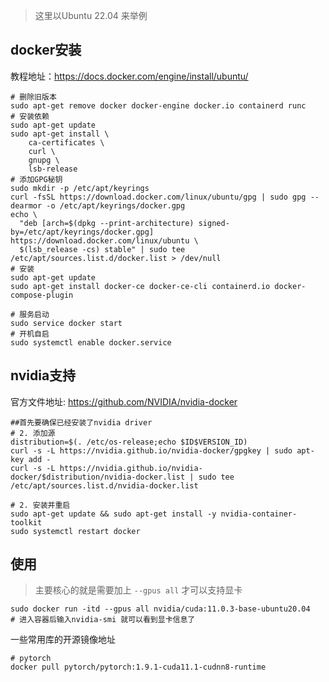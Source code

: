 > 这里以Ubuntu 22.04 来举例

## docker安装

教程地址：https://docs.docker.com/engine/install/ubuntu/

```shell
# 删除旧版本
sudo apt-get remove docker docker-engine docker.io containerd runc
# 安装依赖
sudo apt-get update
sudo apt-get install \
    ca-certificates \
    curl \
    gnupg \
    lsb-release
# 添加GPG秘钥
sudo mkdir -p /etc/apt/keyrings
curl -fsSL https://download.docker.com/linux/ubuntu/gpg | sudo gpg --dearmor -o /etc/apt/keyrings/docker.gpg
echo \
  "deb [arch=$(dpkg --print-architecture) signed-by=/etc/apt/keyrings/docker.gpg] https://download.docker.com/linux/ubuntu \
  $(lsb_release -cs) stable" | sudo tee /etc/apt/sources.list.d/docker.list > /dev/null
# 安装
sudo apt-get update
sudo apt-get install docker-ce docker-ce-cli containerd.io docker-compose-plugin

# 服务启动
sudo service docker start
# 开机自启
sudo systemctl enable docker.service
```

## nvidia支持

官方文件地址: https://github.com/NVIDIA/nvidia-docker

```shell
##首先要确保已经安装了nvidia driver
# 2. 添加源
distribution=$(. /etc/os-release;echo $ID$VERSION_ID)
curl -s -L https://nvidia.github.io/nvidia-docker/gpgkey | sudo apt-key add -
curl -s -L https://nvidia.github.io/nvidia-docker/$distribution/nvidia-docker.list | sudo tee /etc/apt/sources.list.d/nvidia-docker.list

# 2. 安装并重启
sudo apt-get update && sudo apt-get install -y nvidia-container-toolkit
sudo systemctl restart docker
```

## 使用

> 主要核心的就是需要加上 `--gpus all` 才可以支持显卡

```shell
sudo docker run -itd --gpus all nvidia/cuda:11.0.3-base-ubuntu20.04
# 进入容器后输入nvidia-smi 就可以看到显卡信息了
```

一些常用库的开源镜像地址

```shell
# pytorch
docker pull pytorch/pytorch:1.9.1-cuda11.1-cudnn8-runtime
```